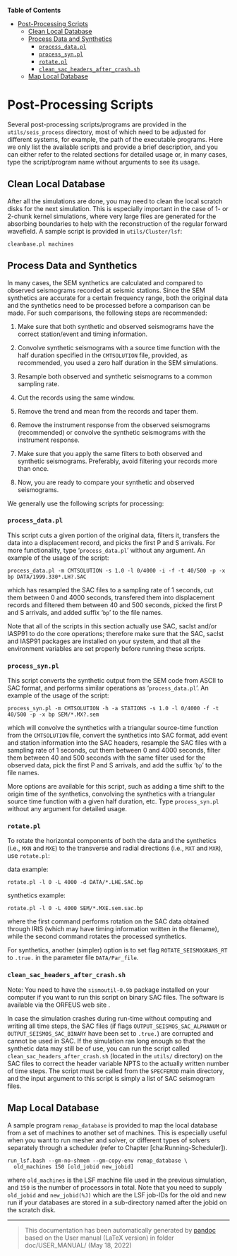 **Table of Contents**

-   [Post-Processing Scripts](#post-processing-scripts)
    -   [Clean Local Database](#clean-local-database)
    -   [Process Data and Synthetics](#process-data-and-synthetics)
        -   [`process_data.pl`](#process_datapl)
        -   [`process_syn.pl`](#process_synpl)
        -   [`rotate.pl`](#rotatepl)
        -   [`clean_sac_headers_after_crash.sh`](#clean_sac_headers_after_crashsh)
    -   [Map Local Database](#map-local-database)

Post-Processing Scripts
=======================

Several post-processing scripts/programs are provided in the `utils/seis_process` directory, most of which need to be adjusted for different systems, for example, the path of the executable programs. Here we only list the available scripts and provide a brief description, and you can either refer to the related sections for detailed usage or, in many cases, type the script/program name without arguments to see its usage.

Clean Local Database
--------------------

After all the simulations are done, you may need to clean the local scratch disks for the next simulation. This is especially important in the case of 1- or 2-chunk kernel simulations, where very large files are generated for the absorbing boundaries to help with the reconstruction of the regular forward wavefield. A sample script is provided in `utils/Cluster/lsf`:

    cleanbase.pl machines

Process Data and Synthetics
---------------------------

In many cases, the SEM synthetics are calculated and compared to observed seismograms recorded at seismic stations. Since the SEM synthetics are accurate for a certain frequency range, both the original data and the synthetics need to be processed before a comparison can be made. For such comparisons, the following steps are recommended:

1.  Make sure that both synthetic and observed seismograms have the correct station/event and timing information.

2.  Convolve synthetic seismograms with a source time function with the half duration specified in the `CMTSOLUTION` file, provided, as recommended, you used a zero half duration in the SEM simulations.

3.  Resample both observed and synthetic seismograms to a common sampling rate.

4.  Cut the records using the same window.

5.  Remove the trend and mean from the records and taper them.

6.  Remove the instrument response from the observed seismograms (recommended) or convolve the synthetic seismograms with the instrument response.

7.  Make sure that you apply the same filters to both observed and synthetic seismograms. Preferably, avoid filtering your records more than once.

8.  Now, you are ready to compare your synthetic and observed seismograms.

We generally use the following scripts for processing:

### `process_data.pl`

This script cuts a given portion of the original data, filters it, transfers the data into a displacement record, and picks the first P and S arrivals. For more functionality, type ‘`process_data.pl`’ without any argument. An example of the usage of the script:

    process_data.pl -m CMTSOLUTION -s 1.0 -l 0/4000 -i -f -t 40/500 -p -x bp DATA/1999.330*.LH?.SAC

which has resampled the SAC files to a sampling rate of 1 seconds, cut them between 0 and 4000 seconds, transfered them into displacement records and filtered them between 40 and 500 seconds, picked the first P and S arrivals, and added suffix ‘`bp`’ to the file names.

Note that all of the scripts in this section actually use SAC, saclst and/or IASP91 to do the core operations; therefore make sure that the SAC, saclst and IASP91 packages are installed on your system, and that all the environment variables are set properly before running these scripts.

### `process_syn.pl`

This script converts the synthetic output from the SEM code from ASCII to SAC format, and performs similar operations as ‘`process_data.pl`’. An example of the usage of the script:

    process_syn.pl -m CMTSOLUTION -h -a STATIONS -s 1.0 -l 0/4000 -f -t 40/500 -p -x bp SEM/*.MX?.sem

which will convolve the synthetics with a triangular source-time function from the `CMTSOLUTION` file, convert the synthetics into SAC format, add event and station information into the SAC headers, resample the SAC files with a sampling rate of 1 seconds, cut them between 0 and 4000 seconds, filter them between 40 and 500 seconds with the same filter used for the observed data, pick the first P and S arrivals, and add the suffix ‘`bp`’ to the file names.

More options are available for this script, such as adding a time shift to the origin time of the synthetics, convolving the synthetics with a triangular source time function with a given half duration, etc. Type `process_syn.pl` without any argument for detailed usage.

### `rotate.pl`

To rotate the horizontal components of both the data and the synthetics (i.e., `MXN` and `MXE`) to the transverse and radial directions (i.e., `MXT` and `MXR`),` `use<span> </span>`rotate.pl`:

data example:

    rotate.pl -l 0 -L 4000 -d DATA/*.LHE.SAC.bp

synthetics example:

    rotate.pl -l 0 -L 4000 SEM/*.MXE.sem.sac.bp

where the first command performs rotation on the SAC data obtained through IRIS (which may have timing information written in the filename), while the second command rotates the processed synthetics.

For synthetics, another (simpler) option is to set flag `ROTATE_SEISMOGRAMS_RT` to `.true.` in the parameter file `DATA/Par_file`.

### `clean_sac_headers_after_crash.sh`

Note: You need to have the `sismoutil-0.9b` package installed on your computer if you want to run this script on binary SAC files. The software is available via the ORFEUS web site .

In case the simulation crashes during run-time without computing and writing all time steps, the SAC files (if flags `OUTPUT_SEISMOS_SAC_ALPHANUM` or `OUTPUT_SEISMOS_SAC_BINARY` have been set to `.true.`) are corrupted and cannot be used in SAC. If the simulation ran long enough so that the synthetic data may still be of use, you can run the script called `clean_sac_headers_after_crash.sh` (located in the `utils/` directory) on the SAC files to correct the header variable NPTS to the actually written number of time steps. The script must be called from the `SPECFEM3D` main directory, and the input argument to this script is simply a list of SAC seismogram files.

Map Local Database
------------------

A sample program `remap_database` is provided to map the local database from a set of machines to another set of machines. This is especially useful when you want to run mesher and solver, or different types of solvers separately through a scheduler (refer to Chapter [cha:Running-Scheduler]).

    run_lsf.bash --gm-no-shmem --gm-copy-env remap_database \
      old_machines 150 [old_jobid new_jobid]

where `old_machines` is the LSF machine file used in the previous simulation, and `150` is the number of processors in total. Note that you need to supply `old_jobid` and `new_jobid(%J)` which are the LSF job-IDs for the old and new run if your databases are stored in a sub-directory named after the jobid on the scratch disk.

-----
> This documentation has been automatically generated by [pandoc](http://www.pandoc.org)
> based on the User manual (LaTeX version) in folder doc/USER_MANUAL/
> (May 18, 2022)

